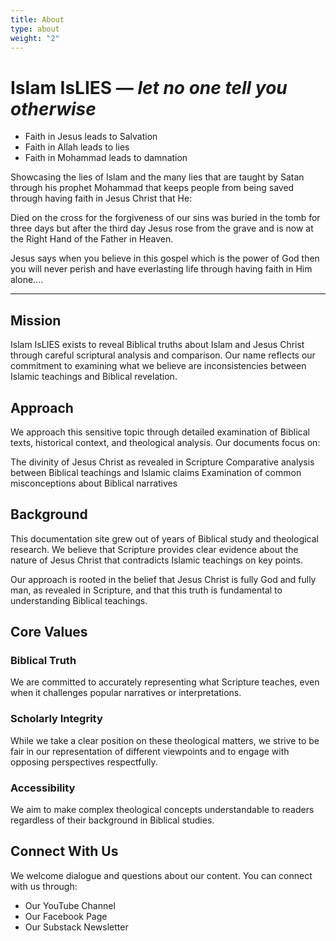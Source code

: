 ```yaml
---
title: About 
type: about
weight: "2"
---
```


# Islam IsLIES — *let no one tell you otherwise*

- Faith in Jesus leads to Salvation
- Faith in Allah leads to lies 
- Faith in Mohammad leads to damnation


Showcasing the lies of Islam and the many lies that are taught by Satan through his prophet Mohammad that keeps people from being saved through having faith in Jesus Christ that He:

Died on the cross for the forgiveness of our sins
was buried in the tomb for three days
but after the third day Jesus rose from the grave 
and is now at the Right Hand of the Father in Heaven. 

Jesus says when you believe in this gospel which is the power of God then you will never perish and have everlasting life through having faith in Him alone....

---

## Mission

Islam IsLIES exists to reveal Biblical truths about Islam and Jesus Christ through careful scriptural analysis and comparison. Our name reflects our commitment to examining what we believe are inconsistencies between Islamic teachings and Biblical revelation.


## Approach
We approach this sensitive topic through detailed examination of Biblical texts, historical context, and theological analysis. Our documents focus on:

The divinity of Jesus Christ as revealed in Scripture
Comparative analysis between Biblical teachings and Islamic claims
Examination of common misconceptions about Biblical narratives

## Background
This documentation site grew out of years of Biblical study and theological research. We believe that Scripture provides clear evidence about the nature of Jesus Christ that contradicts Islamic teachings on key points.

Our approach is rooted in the belief that Jesus Christ is fully God and fully man, as revealed in Scripture, and that this truth is fundamental to understanding Biblical teachings.

## Core Values

### Biblical Truth
We are committed to accurately representing what Scripture teaches, even when it challenges popular narratives or interpretations.

### Scholarly Integrity
While we take a clear position on these theological matters, we strive to be fair in our representation of different viewpoints and to engage with opposing perspectives respectfully.

### Accessibility
We aim to make complex theological concepts understandable to readers regardless of their background in Biblical studies.

## Connect With Us
We welcome dialogue and questions about our content. You can connect with us through:

- Our YouTube Channel
- Our Facebook Page
- Our Substack Newsletter